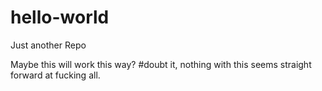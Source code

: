 # hello-world
Just another Repo

Maybe this will work this way?
#doubt it, nothing with this seems straight forward at fucking all.
